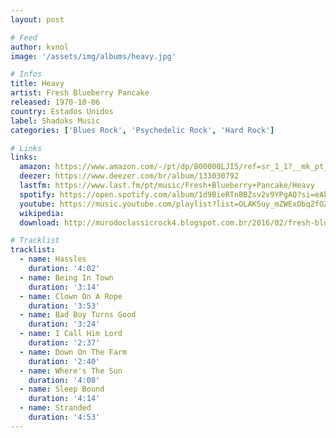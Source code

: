 ```yaml
---
layout: post

# Feed
author: kvnol
image: '/assets/img/albums/heavy.jpg'

# Infos
title: Heavy
artist: Fresh Blueberry Pancake
released: 1970-10-06
country: Estados Unidos
label: Shadoks Music
categories: ['Blues Rock', 'Psychedelic Rock', 'Hard Rock']

# Links
links:
  amazon: https://www.amazon.com/-/pt/dp/B00008LJI5/ref=sr_1_1?__mk_pt_BR=%C3%85M%C3%85%C5%BD%C3%95%C3%91&dchild=1&keywords=Fresh+Blueberry+Pancake+heavy&qid=1615437109&s=music&sr=1-1
  deezer: https://www.deezer.com/br/album/133030792
  lastfm: https://www.last.fm/pt/music/Fresh+Blueberry+Pancake/Heavy
  spotify: https://open.spotify.com/album/1d9BieRTnBBZsv2v9YPgAQ?si=eAbz4RETQXSErvdHYrOOmg
  youtube: https://music.youtube.com/playlist?list=OLAK5uy_mZWExObqZfOZZdaRMJsMa017k4PRG1Kg4
  wikipedia:
  download: http://murodoclassicrock4.blogspot.com.br/2016/02/fresh-blueberry-pancake-heavy-1970.html

# Tracklist
tracklist:
  - name: Hassles
    duration: '4:02'
  - name: Being In Town
    duration: '3:14'
  - name: Clown On A Rope
    duration: '3:53'
  - name: Bad Boy Turns Good
    duration: '3:24'
  - name: I Call Him Lord
    duration: '2:37'
  - name: Down On The Farm
    duration: '2:40'
  - name: Where's The Sun
    duration: '4:08'
  - name: Sleep Bound
    duration: '4:14'
  - name: Stranded
    duration: '4:53'
---
```

